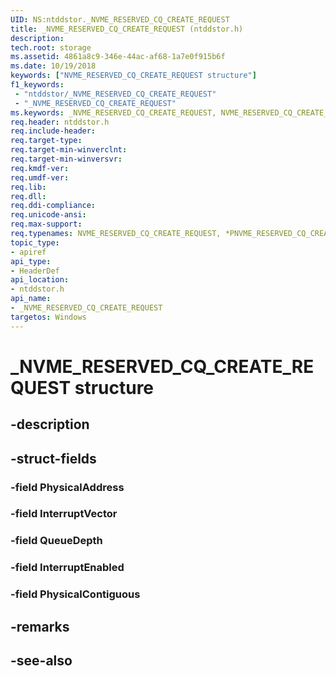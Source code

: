 ```yaml
---
UID: NS:ntddstor._NVME_RESERVED_CQ_CREATE_REQUEST
title: _NVME_RESERVED_CQ_CREATE_REQUEST (ntddstor.h)
description: 
tech.root: storage
ms.assetid: 4861a8c9-346e-44ac-af68-1a7e0f915b6f
ms.date: 10/19/2018
keywords: ["NVME_RESERVED_CQ_CREATE_REQUEST structure"]
f1_keywords:
 - "ntddstor/_NVME_RESERVED_CQ_CREATE_REQUEST"
 - "_NVME_RESERVED_CQ_CREATE_REQUEST"
ms.keywords: _NVME_RESERVED_CQ_CREATE_REQUEST, NVME_RESERVED_CQ_CREATE_REQUEST, *PNVME_RESERVED_CQ_CREATE_REQUEST, 
req.header: ntddstor.h
req.include-header:
req.target-type:
req.target-min-winverclnt:
req.target-min-winversvr:
req.kmdf-ver:
req.umdf-ver:
req.lib:
req.dll:
req.ddi-compliance:
req.unicode-ansi:
req.max-support:
req.typenames: NVME_RESERVED_CQ_CREATE_REQUEST, *PNVME_RESERVED_CQ_CREATE_REQUEST
topic_type: 
- apiref
api_type: 
- HeaderDef
api_location: 
- ntddstor.h
api_name: 
- _NVME_RESERVED_CQ_CREATE_REQUEST
targetos: Windows
---
```


# _NVME_RESERVED_CQ_CREATE_REQUEST structure

## -description


## -struct-fields

### -field PhysicalAddress
 
### -field InterruptVector
 
### -field QueueDepth
 
### -field InterruptEnabled
 
### -field PhysicalContiguous
 

## -remarks

## -see-also
